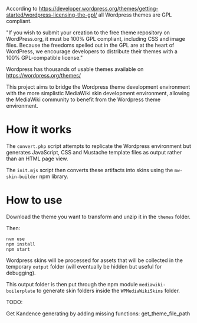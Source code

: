 According to https://developer.wordpress.org/themes/getting-started/wordpress-licensing-the-gpl/ all Wordpress themes are GPL compliant.

"If you wish to submit your creation to the free theme repository on WordPress.org, it must be 100% GPL compliant, including CSS and image files. Because the freedoms spelled out in the GPL are at the heart of WordPress, we encourage developers to distribute their themes with a 100% GPL-compatible license."

Wordpress has thousands of usable themes available on
https://wordpress.org/themes/

This project aims to bridge the Wordpress theme development environment with the more simplistic MediaWiki skin development environment, allowing the MediaWiki community to benefit from the Wordpress theme environment.

# How it works

The `convert.php` script attempts to replicate the Wordpress environment but generates JavaScript, CSS and Mustache template files as output rather than an HTML page view.

The `init.mjs` script then converts these artifacts into skins using the `mw-skin-builder` npm library.

# How to use

Download the theme you want to transform and unzip it in the `themes` folder.

Then:
```
nvm use
npm install
npm start
```

Wordpress skins will be processed for assets that will be collected in the temporary
`output` folder (will eventually be hidden but useful for debugging).

This output folder is then put through the npm module `mediawiki-boilerplate` to generate skin folders inside the `WPMediaWikiSkins` folder.

TODO: 

Get Kandence generating by adding missing functions:
get_theme_file_path
